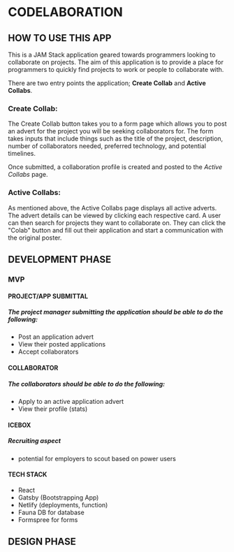 # CODELABORATION

## HOW TO USE THIS APP

This is a JAM Stack application geared towards programmers looking to collaborate on projects. The aim of this application is to provide a place for programmers to quickly find projects to work or people to collaborate with.

There are two entry points the application; **Create Collab** and **Active Collabs**.

### Create Collab:

The Create Collab button takes you to a form page which allows you to post an advert for the project you will be seeking collaborators for. The form takes inputs that include things such as the title of the project, description, number of collaborators needed, preferred technology, and potential timelines.

Once submitted, a collaboration profile is created and posted to the _Active Collabs_ page.

### Active Collabs:

As mentioned above, the Active Collabs page displays all active adverts. The advert details can be viewed by clicking each respective card. A user can then search for projects they want to collaborate on. They can click the "Colab" button and fill out their application and start a communication with the original poster.

## DEVELOPMENT PHASE

### MVP

#### PROJECT/APP SUBMITTAL

##### The project manager submitting the application should be able to do the following:

- Post an application advert
- View their posted applications
- Accept collaborators

#### COLLABORATOR

##### The collaborators should be able to do the following:

- Apply to an active application advert
- View their profile (stats)

#### ICEBOX

##### Recruiting aspect

- potential for employers to scout based on power users

#### TECH STACK

- React
- Gatsby (Bootstrapping App)
- Netlify (deployments, function)
- Fauna DB for database
- Formspree for forms

## DESIGN PHASE
